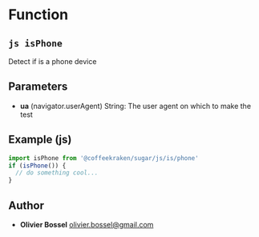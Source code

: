 
# Function


## ```js isPhone ```


Detect if is a phone device

## Parameters

- **ua** (navigator.userAgent) String: The user agent on which to make the test



## Example (js)

```js
import isPhone from '@coffeekraken/sugar/js/is/phone'
if (isPhone()) {
  // do something cool...
}
```


## Author
- **Olivier Bossel** <a href="mailto:olivier.bossel@gmail.com">olivier.bossel@gmail.com</a> 



